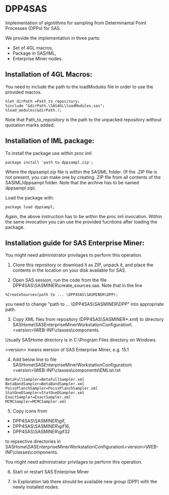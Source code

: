 # DPP4SAS
Implementation of algotithms for sampling from Determinantal Point Processes (DPPs) for SAS. 

We provide the implementation in three parts:
* Set of 4GL macros,
* Package in SAS/IML,
* Enterprise Miner nodes.

## Installation of 4GL Macros:

You need to include the path to the loadModules file in order to use the provided macros. 
```
%let dirPath =Path_to_repository;
%include "&dirPath.\SAS4GL\loadModules.sas";
%load_modules(&dirPath.);
```
Note that Path_to_repository is the path to the unpacked repository without quotation marks added.

## Installation of IML package:

To install the package use within proc iml:
```
package install 'path to dppsampl.zip';
```
Where the dppsampl.zip file is within the SASIML folder. (If the .ZIP file is not present, you can make one by creating .ZIP file from all contents of the SASIML/dppsampl folder. Note that the archive has to be named dppsampl.zip).


Load the package with:
```
package load dppsampl;
```
Again, the above instruction has to be within the proc iml invocation. Within the same invocation you can use the provided fucntions after loading the package.

## Installation guide for SAS Enterprise Miner:

You might need administrator privilages to perform this operation.
1. Clone this repository or download it as ZIP, unpack it, and place the contents in the location on your disk available for SAS. 

2. Open SAS session, run the code from the file DPP4SAS\SASMINER\create_sources.sas. Note that in the line
```
%CreateSources(path to ... \DPP4SAS\SASMINER\DPP);
```
you need to change "path to ... \DPP4SAS\SASMINER\DPP" into appropriate path.

3. Copy XML files from repository (DPP4SAS\SASMINER\*.xml) to directory SASHome\SASEnterpriseMinerWorkstationConfiguration\\&lt;version&gt;\WEB-INF\classes\components.

Usually SASHome directory is in C:\Program Files directory on Windows.

&lt;version&gt; means wersion of SAS Enterprise Miner, e.g. 15.1

4. Add below line to file SASHome\SASEnterpriseMinerWorkstationConfiguration\\&lt;version&gt;\WEB-INF\classes\components\EMList.txt
```
BetaFullSampler=BetaFullSampler.xml
BetaBandSampler=BetaBandSampler.xml
PoissPlanchSampler=PoissPlanchSampler.xml
StatOneDSampler=StatOneDSampler.xml
ExactSampler=ExactSampler.xml
MCMCSampler=MCMCSampler.xml
```

5. Copy icons from 
 * DPP4SAS\SASMINER\gif, 
 * DPP4SAS\SASMINER\gif16,
 * DPP4SAS\SASMINER\gif32 

to repsective directories in SASHome\SASEnterpriseMinerWorkstationConfiguration\\&lt;version&gt;\WEB-INF\classes\components.

You might need administrator privilages to perform this operation.

6. Start or restart SAS Enterprise Miner

7. In Exploration tab there should be available new group (DPP) with the newly installed nodes.

